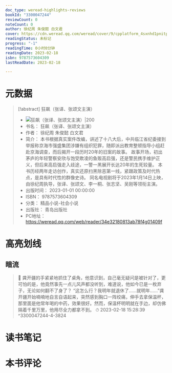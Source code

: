 ```yaml
---
doc_type: weread-highlights-reviews
bookId: "3300047244"
reviewCount: 0
noteCount: 0
author: 徐纪周 朱俊懿 白文君
cover: https://cdn.weread.qq.com/weread/cover/9/cpplatform_4sxnhd1pnitpjin9nejqut/t7_cpplatform_4sxnhd1pnitpjin9nejqut1675240976.jpg
readingStatus: 未标记
progress: "-1"
readingTime: 0小时0分钟
readingDate: 2023-02-18
isbn: 9787573604309
lastReadDate: 2023-02-18

---
```

# 元数据
> [!abstract] 狂飙（张译、张颂文主演）
> - ![ 狂飙（张译、张颂文主演）|200](https://cdn.weread.qq.com/weread/cover/9/cpplatform_4sxnhd1pnitpjin9nejqut/t7_cpplatform_4sxnhd1pnitpjin9nejqut1675240976.jpg)
> - 书名： 狂飙（张译、张颂文主演）
> - 作者： 徐纪周 朱俊懿 白文君
> - 简介： 本书根据真实案件改编，讲述了十八大后，中共临江省纪委接到举报称京海市强盛集团涉嫌有组织犯罪，随即派出教育整顿指导小组赶赴京海调查，而后揭开一段历时20年的旧案的故事。
故事开场，初出茅庐的年轻警察安欣与饱受欺凌的鱼贩高启强，还是警民携手维护正义，但后来高启强走入歧途，一警一黑展开长达20年的生死较量。
本书历经两年走访创作，真实还原扫黑除恶第一线，紧跟政策及时代热点，是具有时代性的群像史诗。
同名电视剧将于2023年1月14日上映，由徐纪周执导，张译、张颂文、李一桐、张志坚、吴刚等领衔主演。
> - 出版时间： 2023-01-01 00:00:00
> - ISBN： 9787573604309
> - 分类： 精品小说-社会小说
> - 出版社： 青岛出版社
> - PC地址：https://weread.qq.com/web/reader/34e32180813ab78f4g01409f

# 高亮划线

## 暗流

> 📌 龚开疆的手紧紧地抓住了桌角，他意识到，自己毫无疑问是被针对了，更可怕的是，他竟然事先一点儿风声都没听到，难道说，他如今已是一枚弃子，无论如何翻不了身了？
   “这怎么行？我明年就退休了……就明年……”龚开疆开始喃喃地自言自语起来，突然感到胸口一阵绞痛，伸手去拿保温杯，那里面是他常年喝的中药，效果很好。然而，保温杯明明就在手边，却仿佛隔着千里万里，他用尽全力都拿不到。 
> ⏱ 2023-02-18 15:28:39 ^3300047244-4-3824

# 读书笔记

# 本书评论

